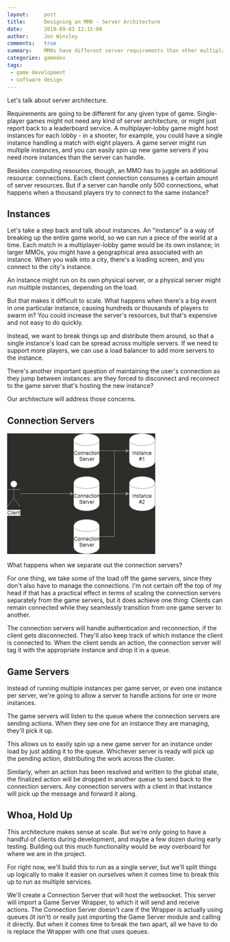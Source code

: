 ```yaml
---
layout:     post
title:      Designing an MMO - Server Architecture
date:       2019-09-03 12:15:00
author:     Jon Winsley
comments:   true
summary:    MMOs have different server requirements than other multiplayer games. Let's talk strategy.
categories: gamedev
tags:
 - game development
 - software design
---
```


Let's talk about server architecture.

Requirements are going to be different for any given type of game. Single-player games might not need any kind of server architecture, or might just report back to a leaderboard service. A multiplayer-lobby game might host instances for each lobby - in a shooter, for example, you could have a single instance handling a match with eight players. A game server might run multiple instances, and you can easily spin up new game servers if you need more instances than the server can handle.

Besides computing resources, though, an MMO has to juggle an additional resource: connections. Each client connection consumes a certain amount of server resources. But if a server can handle only 500 connections, what happens when a thousand players try to connect to the same instance? 

## Instances

Let's take a step back and talk about instances. An "instance" is a way of breaking up the entire game world, so we can run a piece of the world at a time. Each match in a multiplayer-lobby game would be its own instance; in larger MMOs, you might have a geographical area associated with an instance. When you walk into a city, there's a loading screen, and you connect to the city's instance.

An instance might run on its own physical server, or a physical server might run multiple instances, depending on the load.

But that makes it difficult to scale. What happens when there's a big event in one particular instance, causing hundreds or thousands of players to swarm in? You could increase the server's resources, but that's expensive and not easy to do quickly.

Instead, we want to break things up and distribute them around, so that a single instance's load can be spread across multiple servers. If we need to support more players, we can use a load balancer to add more servers to the instance.

There's another important question of maintaining the user's connection as they jump between instances: are they forced to disconnect and reconnect to the game server that's hosting the new instance?

Our architecture will address those concerns.

## Connection Servers

![connection-server-architecture](/assets/connection-server-architecture.png)

What happens when we separate out the connection servers?

For one thing, we take some of the load off the game servers, since they don't also have to manage the connections. I'm not certain off the top of my head if that has a practical effect in terms of scaling the connection servers separately from the game servers, but it does achieve one thing: Clients can remain connected while they seamlessly transition from one game server to another.  

The connection servers will handle authentication and reconnection, if the client gets disconnected. They'll also keep track of which instance the client is connected to. When the client sends an action, the connection server will tag it with the appropriate instance and drop it in a queue.

## Game Servers

Instead of running multiple instances per game server, or even one instance per server, we're going to allow a server to handle actions for one or more instances.

The game servers will listen to the queue where the connection servers are sending actions. When they see one for an instance they are managing, they'll pick it up. 

This allows us to easily spin up a new game server for an instance under load by just adding it to the queue. Whichever server is ready will pick up the pending action, distributing the work across the cluster.

Similarly, when an action has been resolved and written to the global state, the finalized action will be dropped in another queue to send back to the connection servers. Any connection servers with a client in that instance will pick up the message and forward it along.

## Whoa, Hold Up

This architecture makes sense at scale. But we're only going to have a handful of clients during development, and maybe a few dozen during early testing. Building out this much functionality would be *way* overboard for where we are in the project.

For right now, we'll build this to run as a single server, but we'll split things up logically to make it easier on ourselves when it comes time to break this up to run as multiple services.

We'll create a Connection Server that will host the websocket. This server will import a Game Server Wrapper, to which it will send and receive actions. The Connection Server doesn't care if the Wrapper is actually using queues (it isn't) or really just importing the Game Server module and calling it directly. But when it comes time to break the two apart, all we have to do is replace the Wrapper with one that uses queues.

